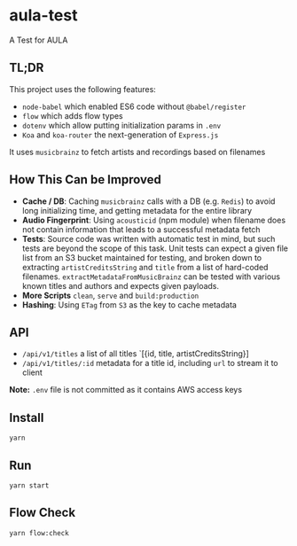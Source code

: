 # aula-test
A Test for AULA

## TL;DR
This project uses the following features:
* `node-babel` which enabled ES6 code without `@babel/register`
* `flow` which adds flow types
* `dotenv` which allow putting initialization params in `.env`
* `Koa` and `koa-router` the next-generation of `Express.js`

It uses `musicbrainz` to fetch artists and recordings based on filenames

## How This Can be Improved
* **Cache / DB**: Caching `musicbrainz` calls with a DB (e.g. `Redis`) to avoid long
initializing time, and getting metadata for the entire library
* **Audio Fingerprint**: Using `acousticid` (npm module) when filename does not contain information that
leads to a successful metadata fetch
* **Tests**: Source code was written with automatic test in mind, but such tests are
beyond the scope of this task. Unit tests can expect a given file list
from an S3 bucket maintained for testing, and broken down to extracting
`artistCreditsString` and `title` from a list of hard-coded filenames.
`extractMetadataFromMusicBrainz` can be tested with various known
titles and authors and expects given payloads.
* **More Scripts** `clean`, `serve` and `build:production`
* **Hashing**: Using `ETag` from `S3` as the key to cache metadata

## API
* `/api/v1/titles` a list of all titles `[{id, title, artistCreditsString}]
* `/api/v1/titles/:id` metadata for a title id, including `url` to stream
it to client


**Note:** `.env` file is not committed as it contains AWS access keys

## Install
```$xslt
yarn
```

## Run
```$xslt
yarn start
```

## Flow Check
```$xslt
yarn flow:check
```
